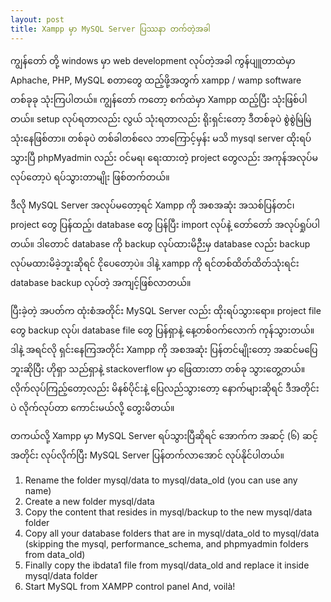 ```yaml
---
layout: post
title: Xampp မှာ MySQL Server ပြဿနာ တက်တဲ့အခါ
---
```


ကျွန်တော် တို့ windows မှာ web development လုပ်တဲ့အခါ ကွန်ပျူတာထဲမှာ Aphache, PHP, MySQL စတာတွေ ထည့်ဖို့အတွက် xampp / wamp software တစ်ခုခု သုံးကြပါတယ်။ ကျွန်တော် ကတော့ စက်ထဲမှာ Xampp ထည့်ပြီး သုံးဖြစ်ပါတယ်။ setup လုပ်ရတာလည်း လွယ် သုံးရတာလည်း ရိုးရှင်းတော့ ဒီတစ်ခုပဲ စွဲစွဲမြဲမြဲ သုံးနေဖြစ်တာ။ တစ်ခုပဲ တစ်ခါတစ်လေ ဘာကြောင့်မှန်း မသိ mysql server ထိုးရပ်သွားပြီ phpMyadmin လည်း ဝင်မရ၊ ရေးထားတဲ့ project တွေလည်း အကုန်အလုပ်မလုပ်တော့ပဲ ရပ်သွားတာမျိုး ဖြစ်တက်တယ်။

ဒီလို MySQL Server အလုပ်မတော့ရင် Xampp ကို အစအဆုံး အသစ်ပြန်တင်၊ project တွေ ပြန်ထည့်၊ database တွေ ပြန်ပြီး import လုပ်နဲ့ တော်တော် အလုပ်ရှုပ်ပါတယ်။ ဒါတောင် database ကို backup လုပ်ထားမိဉီးမှ database လည်း backup လုပ်မထားမိခဲ့ဘူးဆိုရင် ငိုပေတော့ပဲ။ ဒါနဲ့ xampp ကို ရင်တစ်ထိတ်ထိတ်သုံးရင်း database backup လုပ်တဲ့ အကျင့်ဖြစ်လာတယ်။

ပြီးခဲ့တဲ့ အပတ်က ထုံးစံအတိုင်း MySQL Server လည်း ထိုးရပ်သွားရော။ project file တွေ backup လုပ်၊ database file တွေ ပြန်ရှာနဲ့ နေ့တစ်ဝက်လောက် ကုန်သွားတယ်။ ဒါနဲ့ အရင်လို ရှင်းနေကြအတိုင်း Xampp ကို အစအဆုံး ပြန်တင်မျိုးတော့ အဆင်မပြေဘူးဆိုပြီး ဟိုရှာ သည်ရှာနဲ့ stackoverflow မှာ ဖြေထားတာ တစ်ခု သွားတွေ့တယ်။ လိုက်လုပ်ကြည့်တော့လည်း မိနစ်ပိုင်းနဲ့ ပြေလည်သွားတော့ နောက်များဆိုရင် ဒီအတိုင်း ပဲ လိုက်လုပ်တာ ကောင်းမယ်လို့ တွေးမိတယ်။

တကယ်လို့ Xampp မှာ MySQL Server ရပ်သွားပြီဆိုရင် အောက်က အဆင့် (၆) ဆင့်အတိုင်း လုပ်လိုက်ပြီး MySQL Server ပြန်တက်လာအောင် လုပ်နိုင်ပါတယ်။

1. Rename the folder mysql/data to mysql/data_old (you can use any name)
2. Create a new folder mysql/data
3. Copy the content that resides in mysql/backup to the new mysql/data folder
4. Copy all your database folders that are in mysql/data_old to mysql/data (skipping the mysql, performance_schema, and phpmyadmin folders from data_old)
5. Finally copy the ibdata1 file from mysql/data_old and replace it inside mysql/data folder
6. Start MySQL from XAMPP control panel
And, voilà!

